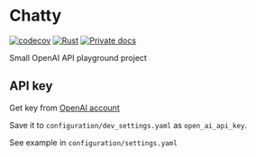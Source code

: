# Chatty

[![codecov](https://codecov.io/gh/dmweis/chatty/branch/main/graph/badge.svg)](https://codecov.io/gh/dmweis/chatty)
[![Rust](https://github.com/dmweis/chatty/workflows/Rust/badge.svg)](https://github.com/dmweis/chatty/actions)
[![Private docs](https://github.com/dmweis/chatty/workflows/Deploy%20Docs%20to%20GitHub%20Pages/badge.svg)](https://davidweis.dev/chatty/chatty/index.html)

Small OpenAI API playground project

## API key

Get key from [OpenAI account](https://platform.openai.com/account/api-keys)

Save it to `configuration/dev_settings.yaml` as `open_ai_api_key`.

See example in `configuration/settings.yaml`
